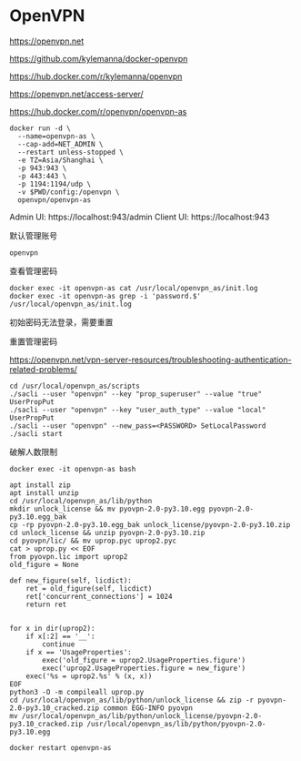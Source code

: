 # OpenVPN

https://openvpn.net

https://github.com/kylemanna/docker-openvpn

https://hub.docker.com/r/kylemanna/openvpn

https://openvpn.net/access-server/

https://hub.docker.com/r/openvpn/openvpn-as

```
docker run -d \
  --name=openvpn-as \
  --cap-add=NET_ADMIN \
  --restart unless-stopped \
  -e TZ=Asia/Shanghai \
  -p 943:943 \
  -p 443:443 \
  -p 1194:1194/udp \
  -v $PWD/config:/openvpn \
  openvpn/openvpn-as
```

Admin UI: https://localhost:943/admin
Client UI: https://localhost:943

默认管理账号
```
openvpn
```

查看管理密码
```
docker exec -it openvpn-as cat /usr/local/openvpn_as/init.log
docker exec -it openvpn-as grep -i 'password.$' /usr/local/openvpn_as/init.log
```

初始密码无法登录，需要重置

重置管理密码

https://openvpn.net/vpn-server-resources/troubleshooting-authentication-related-problems/

```
cd /usr/local/openvpn_as/scripts
./sacli --user "openvpn" --key "prop_superuser" --value "true" UserPropPut
./sacli --user "openvpn" --key "user_auth_type" --value "local" UserPropPut
./sacli --user "openvpn" --new_pass=<PASSWORD> SetLocalPassword
./sacli start
```

破解人数限制

```
docker exec -it openvpn-as bash
```

```
apt install zip
apt install unzip
cd /usr/local/openvpn_as/lib/python
mkdir unlock_license && mv pyovpn-2.0-py3.10.egg pyovpn-2.0-py3.10.egg_bak
cp -rp pyovpn-2.0-py3.10.egg_bak unlock_license/pyovpn-2.0-py3.10.zip
cd unlock_license && unzip pyovpn-2.0-py3.10.zip
cd pyovpn/lic/ && mv uprop.pyc uprop2.pyc
cat > uprop.py << EOF
from pyovpn.lic import uprop2
old_figure = None

def new_figure(self, licdict):
    ret = old_figure(self, licdict)
    ret['concurrent_connections'] = 1024
    return ret


for x in dir(uprop2):
    if x[:2] == '__':
        continue
    if x == 'UsageProperties':
        exec('old_figure = uprop2.UsageProperties.figure')
        exec('uprop2.UsageProperties.figure = new_figure')
    exec('%s = uprop2.%s' % (x, x))
EOF
python3 -O -m compileall uprop.py
cd /usr/local/openvpn_as/lib/python/unlock_license && zip -r pyovpn-2.0-py3.10_cracked.zip common EGG-INFO pyovpn
mv /usr/local/openvpn_as/lib/python/unlock_license/pyovpn-2.0-py3.10_cracked.zip /usr/local/openvpn_as/lib/python/pyovpn-2.0-py3.10.egg
```

```
docker restart openvpn-as
```
